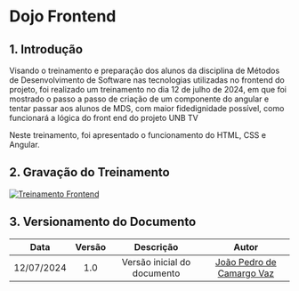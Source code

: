 # Dojo Frontend

## 1. Introdução

Visando o treinamento e preparação dos alunos da disciplina de Métodos de Desenvolvimento de Software nas tecnologias utilizadas no frontend do projeto, foi realizado um treinamento no dia 12 de julho de 2024, em que foi mostrado o passo a passo de criação de um componente do angular e tentar passar aos alunos de MDS, com maior fidedignidade possível, como funcionará a lógica do front end do projeto UNB TV

Neste treinamento, foi apresentado o funcionamento do HTML, CSS e Angular.

## 2. Gravação do Treinamento

[![Treinamento Frontend](https://img.youtube.com/vi/fh6fu1jIQa4/maxresdefault.jpg)](https://www.youtube.com/watch?v=fh6fu1jIQa4)

## 3. Versionamento do Documento

| Data | Versão | Descrição | Autor |
| :-----: | :-------------: | :---------------: | :-: |
| 12/07/2024 | 1.0 | Versão inicial do documento | [João Pedro de Camargo Vaz](https://github.com/JoaoPedro0803) |